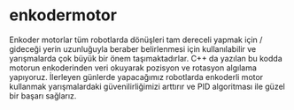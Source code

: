 # enkodermotor
Enkoder motorlar tüm robotlarda dönüşleri tam dereceli yapmak için / gideceği yerin uzunluğuyla beraber belirlenmesi için kullanılabilir ve yarışmalarda çok büyük bir önem taşımaktadırlar. C++ da yazılan bu kodda motorun enkoderinden veri okuyarak pozisyon ve rotasyon algılama yapıyoruz.
İlerleyen günlerde yapacağımız robotlarda enkoderli motor kullanmak yarışmalardaki güvenilirliğimizi arttırır ve PID algoritması ile güzel bir başarı sağlarız.
